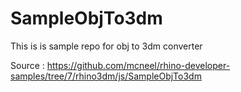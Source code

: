# SampleObjTo3dm
This is is sample repo for obj to 3dm converter


Source : https://github.com/mcneel/rhino-developer-samples/tree/7/rhino3dm/js/SampleObjTo3dm
